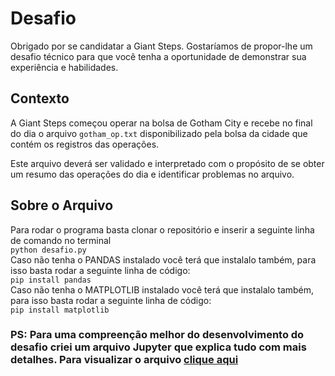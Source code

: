 # Desafio

Obrigado por se candidatar a Giant Steps. Gostaríamos de propor-lhe um desafio técnico para que você tenha a oportunidade de demonstrar sua experiência e habilidades.

## Contexto

A Giant Steps começou operar na bolsa de Gotham City e recebe no final do dia o arquivo `gotham_op.txt` disponibilizado pela bolsa da cidade que contém os registros das operações.

Este arquivo deverá ser validado e interpretado com o propósito de se obter um resumo das operações do dia e identificar problemas no arquivo.

## Sobre o Arquivo

Para rodar o programa basta clonar o repositório e inserir a seguinte linha de comando no terminal <br />
`python desafio.py`<br />
Caso não tenha o PANDAS instalado você terá que instalalo também, para isso basta rodar a seguinte linha de código:<br />
`pip install pandas`<br />
Caso não tenha o MATPLOTLIB instalado você terá que instalalo também, para isso basta rodar a seguinte linha de código:<br />
`pip install matplotlib`<br />

### PS: Para uma compreenção melhor do desenvolvimento do desafio criei um arquivo Jupyter que explica tudo com mais detalhes. Para visualizar o arquivo [clique aqui](desafio.ipynb)
